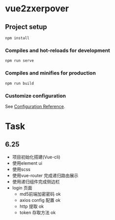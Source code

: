 # vue2zxerpover

## Project setup
```
npm install
```

### Compiles and hot-reloads for development
```
npm run serve
```

### Compiles and minifies for production
```
npm run build
```

### Customize configuration
See [Configuration Reference](https://cli.vuejs.org/config/).



# Task

## 6.25

- 项目初始化搭建(Vue-cli)
- 使用element ui
- 使用scss
- 使用vue-router 完成递归路由展示
- 使用递归组件完成侧边栏
- login 页面
  - md5前端加密密码 ok
  - axios config 配置 ok
  - http 提取 ok
  - token 存取方法 ok